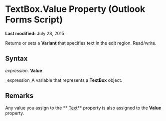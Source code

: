 
# TextBox.Value Property (Outlook Forms Script)

 **Last modified:** July 28, 2015

Returns or sets a  **Variant** that specifies text in the edit region. Read/write.

## Syntax

 _expression_. **Value**

 _expression_A variable that represents a  **TextBox** object.


## Remarks

Any value you assign to the  ** [Text](fbd89972-8313-b21a-dbe5-f03b093c9ff4.md)** property is also assigned to the **Value** property.

